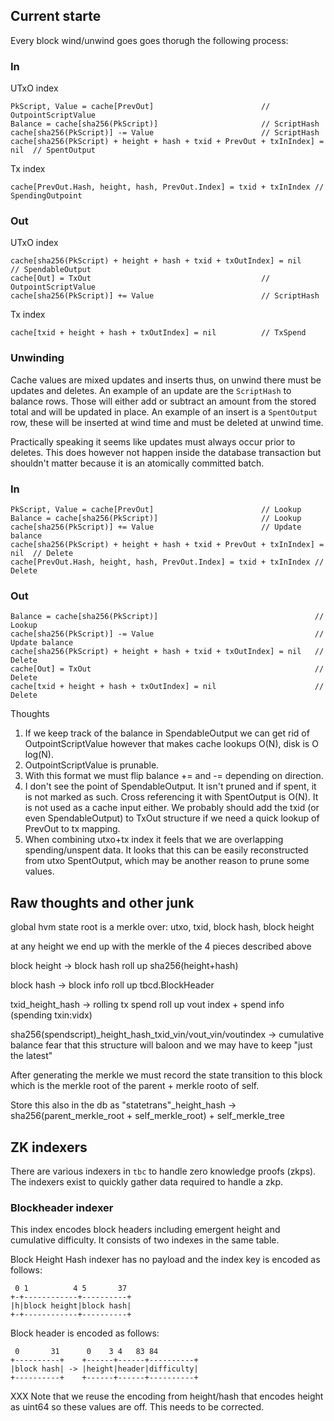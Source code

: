 ## Current starte

Every block wind/unwind goes goes thorugh the following process:

### In

UTxO index
```
PkScript, Value = cache[PrevOut]                        // OutpointScriptValue
Balance = cache[sha256(PkScript)]                       // ScriptHash
cache[sha256(PkScript)] -= Value                        // ScriptHash
cache[sha256(PkScript) + height + hash + txid + PrevOut + txInIndex] = nil  // SpentOutput
```

Tx index
```
cache[PrevOut.Hash, height, hash, PrevOut.Index] = txid + txInIndex // SpendingOutpoint
```

### Out

UTxO index
```
cache[sha256(PkScript) + height + hash + txid + txOutIndex] = nil    // SpendableOutput
cache[Out] = TxOut                                      // OutpointScriptValue
cache[sha256(PkScript)] += Value                        // ScriptHash
```

Tx index
```
cache[txid + height + hash + txOutIndex] = nil          // TxSpend
```

### Unwinding

Cache values are mixed updates and inserts thus, on unwind there must be
updates and deletes. An example of an update are the `ScriptHash` to balance
rows. Those will either add or subtract an amount from the stored total and
will be updated in place. An example of an insert is a `SpentOutput` row, these
will be inserted at wind time and must be deleted at unwind time.

Practically speaking it seems like updates must always occur prior to deletes.
This does however not happen inside the database transaction but shouldn't
matter because it is an atomically committed batch.

### In

```
PkScript, Value = cache[PrevOut]                        // Lookup
Balance = cache[sha256(PkScript)]                       // Lookup
cache[sha256(PkScript)] += Value                        // Update balance
cache[sha256(PkScript) + height + hash + txid + PrevOut + txInIndex] = nil  // Delete
cache[PrevOut.Hash, height, hash, PrevOut.Index] = txid + txInIndex // Delete
```

### Out

```
Balance = cache[sha256(PkScript)]                                   // Lookup
cache[sha256(PkScript)] -= Value                                    // Update balance
cache[sha256(PkScript) + height + hash + txid + txOutIndex] = nil   // Delete
cache[Out] = TxOut                                                  // Delete
cache[txid + height + hash + txOutIndex] = nil                      // Delete
```

Thoughts
1. If we keep track of the balance in SpendableOutput we can get rid of
   OutpointScriptValue however that makes cache lookups O(N), disk is O log(N).
2. OutpointScriptValue is prunable.
3. With this format we must flip balance += and -= depending on direction.
4. I don't see the point of SpendableOutput. It isn't pruned and if spent, it
   is not marked as such. Cross referencing it with SpentOutput is O(N). It is
   not used as a cache input either. We probably should add the txid (or even
   SpendableOutput) to TxOut structure if we need a quick lookup of PrevOut to
   tx mapping.
5. When combining utxo+tx index it feels that we are overlapping
   spending/unspent data. It looks that this can be easily reconstructed from
   utxo SpentOutput, which may be another reason to prune some values.



## Raw thoughts and other junk

global hvm state root is a merkle over: utxo, txid, block hash, block height

at any height we end up with the merkle of the 4 pieces described above

block height -> block hash
        roll up sha256(height+hash)

block hash -> block info
        roll up tbcd.BlockHeader

txid_height_hash -> rolling tx spend
        roll up vout index + spend info (spending txin:vidx)

sha256(spendscript)_height_hash_txid_vin/vout_vin/voutindex -> cumulative balance
        fear that this structure will baloon and we may have to keep "just the latest"

After generating the merkle we must record the state transition to this block
which is the merkle root of the parent + merkle rooto of self.

Store this also in the db as
        "statetrans"_height_hash -> sha256(parent_merkle_root + self_merkle_root) + self_merkle_tree

## ZK indexers

There are various indexers in `tbc` to handle zero knowledge proofs (zkps). The
indexers exist to quickly gather data required to handle a zkp.

### Blockheader indexer

This index encodes block headers including emergent height and cumulative
difficulty. It consists of two indexes in the same table.

Block Height Hash indexer has no payload and the index key is encoded as
follows:
```
 0 1          4 5       37
+-+------------+----------+
|h|block height|block hash|
+-+------------+----------+
```

Block header is encoded as follows:
```
 0       31      0    3 4   83 84
+----------+    +------+------+----------+
|block hash| -> |height|header|difficulty|
+----------+    +------+------+----------+
```
XXX Note that we reuse the encoding from height/hash that encodes height as
uint64 so these values are off. This needs to be corrected.

